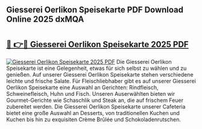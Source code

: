 ## Giesserei Oerlikon Speisekarte PDF Download Online 2025 dxMQA

# <h2><a href="http://gcar3k.nevu.top/?p=Giesserei+Oerlikon+Speisekarte">🔗 👉🔴 Giesserei Oerlikon Speisekarte 2025 PDF</a></h2>

[![Giesserei Oerlikon Speisekarte 2025 PDF](https://i.imgur.com/dBaPXMq.png)](http://gcar3k.nevu.top/?p=Giesserei+Oerlikon+Speisekarte)
Die Giesserei Oerlikon Speisekarte ist eine Gelegenheit, etwas für sich selbst zu wählen und zu genießen. Auf unserer Giesserei Oerlikon Speisekarte stehen verschiedene leichte und frische Salate. Für Fleischliebhaber gibt es auf unserer Giesserei Oerlikon Speisekarte eine Auswahl an Gerichten: Rindfleisch, Schweinefleisch, Huhn und Fisch. Unseren Auserwählten bieten wir Gourmet-Gerichte wie Schaschlik und Steak an, die auf frischem Feuer zubereitet werden. Die Giesserei Oerlikon Speisekarte unserer Cafeteria bietet eine große Auswahl an Desserts, von traditionellen Kuchen und Kuchen bis hin zu exquisiten Crème Brûlée und Schokoladenrutschen.
